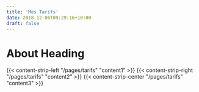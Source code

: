 ```yaml
---
title: 'Mes Tarifs'
date: 2018-12-06T09:29:16+10:00
draft: false
---
```


# About Heading

{{< content-strip-left "/pages/tarifs" "content1" >}}
{{< content-strip-right "/pages/tarifs" "content2" >}}
{{< content-strip-center "/pages/tarifs" "content3" >}}

